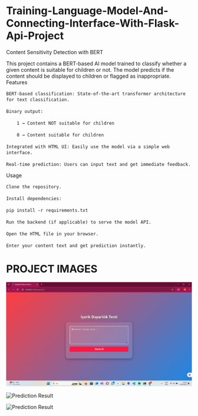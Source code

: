 # Training-Language-Model-And-Connecting-Interface-With-Flask-Api-Project
Content Sensitivity Detection with BERT

This project contains a BERT-based AI model trained to classify whether a given content is suitable for children or not.
The model predicts if the content should be displayed to children or flagged as inappropriate.
Features

    BERT-based classification: State-of-the-art transformer architecture for text classification.

    Binary output:

        1 → Content NOT suitable for children

        0 → Content suitable for children

    Integrated with HTML UI: Easily use the model via a simple web interface.

    Real-time prediction: Users can input text and get immediate feedback.



Usage

    Clone the repository.

    Install dependencies:

    pip install -r requirements.txt

    Run the backend (if applicable) to serve the model API.

    Open the HTML file in your browser.

    Enter your content text and get prediction instantly.

# PROJECT IMAGES

![Prediction Result](https://github.com/AhmetFarukTUNC/Training-Language-Model--With-Bert-Algorithm-And-Connecting-interface-With-Flask-Api-Project/blob/main/Ekran%20g%C3%B6r%C3%BCnt%C3%BCs%C3%BC%202025-08-11%20021433.png)

![Prediction Result](../Training-Language-Model--With-Bert-Algorithm-And-Connecting-interface-With-Flask-Api-Project/1.png)

![Prediction Result](../Training-Language-Model--With-Bert-Algorithm-And-Connecting-interface-With-Flask-Api-Project/1.png)


